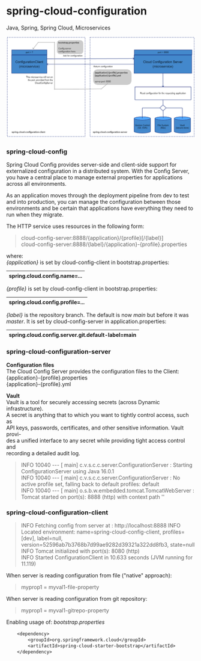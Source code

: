 # spring-cloud-configuration
Java, Spring, Spring Cloud, Microservices

![spring-cloud-configuration](spring-cloud-configuration.png?id=1)  

### spring-cloud-config

Spring Cloud Config provides server-side and client-side support for externalized configuration in a distributed system. 
With the Config Server, you have a central place to manage external properties for applications across all environments.  

As an application moves through the deployment pipeline from dev to test and into production, you can manage the
configuration between those environments and be certain that applications have everything they need to run when they migrate.  

The HTTP service uses resources in the following form:
  > cloud-config-server:8888/{application}/{profile}[/{label}]  
  > cloud-config-server:8888/{label}/{application}-{profile}.properties  

where:  
_{application}_ is set by cloud-config-client in bootstrap.properties:  

| spring.cloud.config.name=... |
| ---------------------------- |

_{profile}_ is set by cloud-config-client in bootstrap.properties:  

| spring.cloud.config.profile=...  |
| -------------------------------- |

_{label}_ is the repository branch. The default is now _main_ but before it was _master_. It is set by cloud-config-server in application.properties:  

| spring.cloud.config.server.git.default-label=main |
| ------------------------------------------------- |

### spring-cloud-configuration-server

__Configuration files__  
The Cloud Config Server provides the configuration files to the Client:  
{application}-{profile}.properties  
{application}-{profile}.yml  

__Vault__  
Vault is a tool for securely accessing secrets (across Dynamic infrastructure).  
A secret is anything that to which you want to tightly control access, such as  
API keys, passwords, certificates, and other sensitive information. Vault provi-  
des a unified interface to any secret while providing tight access control and  
recording a detailed audit log.

  > INFO 10040 --- [           main] c.v.s.c.c.server.ConfigurationServer     : Starting ConfigurationServer using Java 16.0.1  
  INFO 10040 --- [           main] c.v.s.c.c.server.ConfigurationServer     : No active profile set, falling back to default profiles: default  
  INFO 10040 --- [           main] o.s.b.w.embedded.tomcat.TomcatWebServer  : Tomcat started on port(s): 8888 (http) with context path ''  

### spring-cloud-configuration-client

  > INFO  Fetching config from server at : http://localhost:8888
INFO  Located environment: name=spring-cloud-config-client, profiles=[dev], label=null, version=52596ab7b3768b7d99ae9282d39321a322dd8fb3, state=null  
  INFO  Tomcat initialized with port(s): 8080 (http)  
  INFO  Started ConfigurationClient in 10.633 seconds (JVM running for 11.119)  

When server is reading configuration from file ("native" approach):  
  > myprop1 = myval1-file-property  

When server is reading configuration from git repository:  
  > myprop1 = myval1-gitrepo-property

Enabling usage of: _bootstrap.properties_  
  >  
        <dependency>
            <groupId>org.springframework.cloud</groupId>
            <artifactId>spring-cloud-starter-bootstrap</artifactId>
        </dependency>




